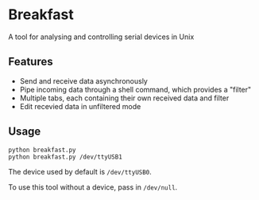 # Breakfast
A tool for analysing and controlling serial devices in Unix

## Features
* Send and receive data asynchronously
* Pipe incoming data through a shell command, which provides a "filter"
* Multiple tabs, each containing their own received data and filter
* Edit recevied data in unfiltered mode

## Usage
```
python breakfast.py
python breakfast.py /dev/ttyUSB1
```
The device used by default is `/dev/ttyUSB0`.

To use this tool without a device, pass in `/dev/null`.
